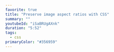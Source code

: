 ```yaml
---
favorite: true
title: "Preserve image aspect ratios with CSS"
summary: ""
youtubeId: "iSaBRUgAXnk"
duration: "5:52"
tags:
  - css
primaryColor: "#356959"
---
```

